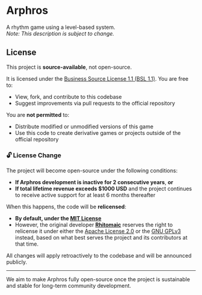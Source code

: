 # Arphros
A rhythm game using a level-based system.  
*Note: This description is subject to change.*

## License

This project is **source-available**, not open-source.

It is licensed under the [Business Source License 1.1 (BSL 1.1)](https://mariadb.com/bsl11/). You are free to:
- View, fork, and contribute to this codebase
- Suggest improvements via pull requests to the official repository

You are **not permitted** to:
- Distribute modified or unmodified versions of this game
- Use this code to create derivative games or projects outside of the official repository

### 🔓 License Change

The project will become open-source under the following conditions:

- **If Arphros development is inactive for 2 consecutive years**, **or**
- **If total lifetime revenue exceeds $1000 USD** and the project continues to receive active support for at least 6 months thereafter

When this happens, the code will be **relicensed**:

- **By default, under the [MIT License](https://opensource.org/licenses/MIT)**
- However, the original developer [**Rhitomaic**](https://github.com/ReDarkTechnology) reserves the right to relicense it under either the [Apache License 2.0](https://www.apache.org/licenses/LICENSE-2.0) or the [GNU GPLv3](https://www.gnu.org/licenses/gpl-3.0.html) instead, based on what best serves the project and its contributors at that time.

All changes will apply retroactively to the codebase and will be announced publicly.

---

We aim to make Arphros fully open-source once the project is sustainable and stable for long-term community development.
